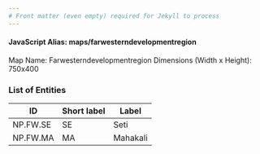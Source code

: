 ```yaml
---
# Front matter (even empty) required for Jekyll to process
---
```


#### JavaScript Alias: maps/farwesterndevelopmentregion

Map Name: Farwesterndevelopmentregion
Dimensions (Width x Height): 750x400






### List of Entities

ID | Short label | Label
---|---|---|
NP.FW.SE|SE|Seti	
NP.FW.MA|MA|Mahakali